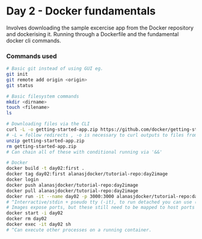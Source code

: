 # Day 2 - Docker fundamentals
Involves downloading the sample excercise app from the Docker repository and dockerising it.
Running through a Dockerfile and the fundamental docker cli commands.

### Commands used
```sh
# Basic git instead of using GUI eg.
git init
git remote add origin <origin>
git status

# Basic filesystem commands
mkdir <dirname>
touch <filename>
ls

# Downloading files via the CLI
curl -L -o getting-started-app.zip https://github.com/docker/getting-started-app/archive/refs/heads/main.zip
# -L = follow redirects , -o is necessary to curl outputs to files from stdin (equivalent to the pipe operator).
unzip getting-started-app.zip
rm getting-started-app.zip
# Can chain all of these with conditional running via '&&'

# Docker
docker build -t day02:first .
docker tag day02:first alanasjdocker/tutorial-repo:day2image
docker login 
docker push alanasjdocker/tutorial-repo:day2image
docker pull alanasjdocker/tutorial-repo:day2image
docker run -it --name day02 -p 3000:3000 alanasjdocker/tutorial-repo:day2image
# ^Interractive/stdin + pseudo tty (-it), to run detached you can use (-d)
# Images expose ports, but these still need to be mapped to host ports on container instaciation. Cannot publish before or after.
docker start -i day02
docker rm day02
docker exec -it day02 sh
# ^Can execute other processes on a running container.
```
